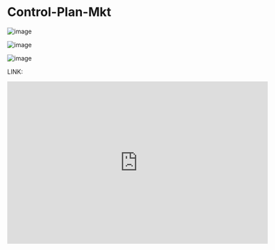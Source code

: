 # Control-Plan-Mkt

![image](https://github.com/user-attachments/assets/3d798a68-7ae2-41f8-9fa4-0ae9423fe52c)



![image](https://github.com/user-attachments/assets/261ab27d-6516-4ed8-82c6-13b456a0fc93)





![image](https://github.com/user-attachments/assets/69be7f7c-896e-43d4-a705-06a44059d69e)


LINK: 

<iframe title="Control Plan  de Mkt" width="600" height="373.5" src="https://app.powerbi.com/view?r=eyJrIjoiNTI0OWE0MWItMTdjMC00YTAwLTk5YTktN2FiYzcxMzE0ZTcxIiwidCI6IjVkYWFiZTY1LWZmNTMtNDMzNi1hNDQ4LTJmNjFlY2YwYjA1OSIsImMiOjR9" frameborder="0" allowFullScreen="true"></iframe>

